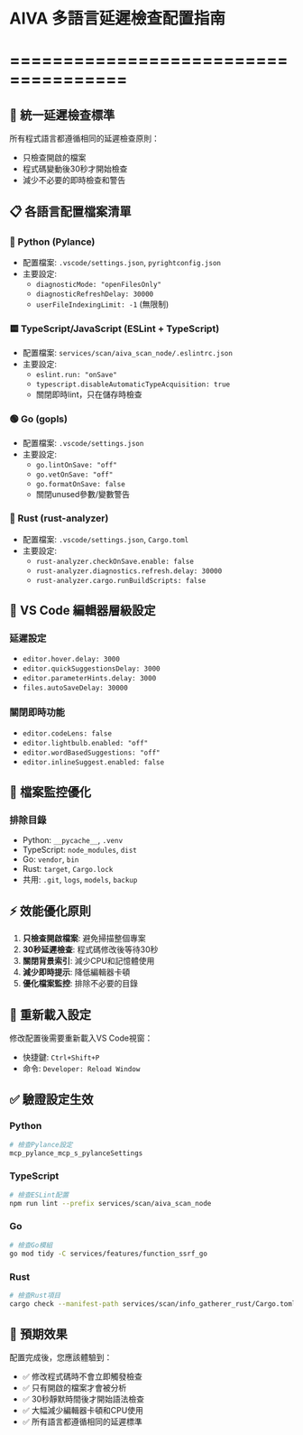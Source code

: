 # AIVA 多語言延遲檢查配置指南
# =====================================

## 🎯 統一延遲檢查標準
所有程式語言都遵循相同的延遲檢查原則：
- 只檢查開啟的檔案
- 程式碼變動後30秒才開始檢查
- 減少不必要的即時檢查和警告

## 📋 各語言配置檔案清單

### 🐍 Python (Pylance)
- 配置檔案: `.vscode/settings.json`, `pyrightconfig.json`
- 主要設定:
  - `diagnosticMode: "openFilesOnly"`
  - `diagnosticRefreshDelay: 30000`
  - `userFileIndexingLimit: -1` (無限制)

### 🟨 TypeScript/JavaScript (ESLint + TypeScript)
- 配置檔案: `services/scan/aiva_scan_node/.eslintrc.json`
- 主要設定:
  - `eslint.run: "onSave"`
  - `typescript.disableAutomaticTypeAcquisition: true`
  - 關閉即時lint，只在儲存時檢查

### 🟢 Go (gopls)
- 配置檔案: `.vscode/settings.json`
- 主要設定:
  - `go.lintOnSave: "off"`
  - `go.vetOnSave: "off"`
  - `go.formatOnSave: false`
  - 關閉unused參數/變數警告

### 🦀 Rust (rust-analyzer)
- 配置檔案: `.vscode/settings.json`, `Cargo.toml`
- 主要設定:
  - `rust-analyzer.checkOnSave.enable: false`
  - `rust-analyzer.diagnostics.refresh.delay: 30000`
  - `rust-analyzer.cargo.runBuildScripts: false`

## 🔧 VS Code 編輯器層級設定

### 延遲設定
- `editor.hover.delay: 3000`
- `editor.quickSuggestionsDelay: 3000`
- `editor.parameterHints.delay: 3000`
- `files.autoSaveDelay: 30000`

### 關閉即時功能
- `editor.codeLens: false`
- `editor.lightbulb.enabled: "off"`
- `editor.wordBasedSuggestions: "off"`
- `editor.inlineSuggest.enabled: false`

## 📁 檔案監控優化

### 排除目錄
- Python: `__pycache__`, `.venv`
- TypeScript: `node_modules`, `dist`
- Go: `vendor`, `bin`
- Rust: `target`, `Cargo.lock`
- 共用: `.git`, `logs`, `models`, `backup`

## ⚡ 效能優化原則

1. **只檢查開啟檔案**: 避免掃描整個專案
2. **30秒延遲檢查**: 程式碼修改後等待30秒
3. **關閉背景索引**: 減少CPU和記憶體使用
4. **減少即時提示**: 降低編輯器卡頓
5. **優化檔案監控**: 排除不必要的目錄

## 🔄 重新載入設定

修改配置後需要重新載入VS Code視窗：
- 快捷鍵: `Ctrl+Shift+P`
- 命令: `Developer: Reload Window`

## ✅ 驗證設定生效

### Python
```bash
# 檢查Pylance設定
mcp_pylance_mcp_s_pylanceSettings
```

### TypeScript
```bash
# 檢查ESLint配置
npm run lint --prefix services/scan/aiva_scan_node
```

### Go
```bash
# 檢查Go模組
go mod tidy -C services/features/function_ssrf_go
```

### Rust
```bash
# 檢查Rust項目
cargo check --manifest-path services/scan/info_gatherer_rust/Cargo.toml
```

## 🎉 預期效果

配置完成後，您應該體驗到：
- ✅ 修改程式碼時不會立即觸發檢查
- ✅ 只有開啟的檔案才會被分析
- ✅ 30秒靜默時間後才開始語法檢查
- ✅ 大幅減少編輯器卡頓和CPU使用
- ✅ 所有語言都遵循相同的延遲標準